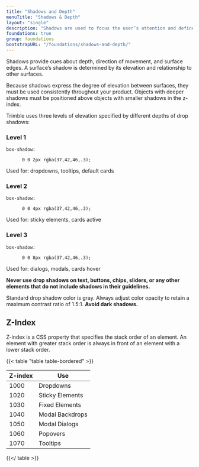 ```yaml
---
title: "Shadows and Depth"
menuTitle: "Shadows & Depth"
layout: "single"
description: "Shadows are used to focus the user’s attention and define spatial relationships."
foundations: true
group: foundations
bootstrapURL: "/foundations/shadows-and-depth/"
---
```


Shadows provide cues about depth, direction of movement, and surface edges. A surface’s shadow is determined by its elevation and relationship to other surfaces.

Because shadows express the degree of elevation between surfaces, they must be used consistently throughout your product. Objects with deeper shadows must be positioned above objects with smaller shadows in the z-index.

Trimble uses three levels of elevation specified by different depths of drop shadows:

<div class="row mb-3">

  <div class="col-12 col-sm-6 col-md-4 h-100">
    <div class="card shadow-sm">
      <div class="card-header py-4 bg-dark bg-opacity-10">
      <h3>Level 1</h3>
      </div>
      <div class="card-body py-1">
      <code>box-shadow:<br>
      0 0 2px rgba(37,42,46,.3);</code>
        <p class="mt-2">Used for: dropdowns, tooltips, default cards</p>
      </div>
    </div>
  </div>

  <div class="col-12 col-sm-6 col-md-4 h-100">
    <div class="card shadow">
      <div class="card-header py-4 bg-dark bg-opacity-10">
      <h3>Level 2</h3>
      </div>
      <div class="card-body py-1">
      <code>box-shadow:<br>
      0 0 4px rgba(37,42,46,.3);</code>
        <p class="mt-2">
Used for: sticky elements, cards active</p>
      </div>
    </div>
  </div>

  <div class="col-12 col-sm-6 col-md-4 h-100">
    <div class="card shadow-lg">
      <div class="card-header py-4 bg-dark bg-opacity-10">
      <h3>Level 3</h3>
      </div>
      <div class="card-body py-1">
      <code>box-shadow:<br>
      0 0 8px rgba(37,42,46,.3);</code>
        <p class="mt-2">Used for: dialogs, modals, cards hover</p>
      </div>
    </div>
  </div>

</div>

**Never use drop shadows on text, buttons, chips, sliders, or any other elements that do not include shadows in their guidelines.**

Standard drop shadow color is gray. Always adjust color opacity to retain a maximum contrast ratio of 1.5:1. **Avoid dark shadows.**

## Z-Index

Z-index is a CSS property that specifies the stack order of an element. An element with greater stack order is always in front of an element with a lower stack order.

{{< table "table table-bordered" >}}

| Z-index | Use             |
| ------- | --------------- |
| 1000    | Dropdowns       |
| 1020    | Sticky Elements |
| 1030    | Fixed Elements  |
| 1040    | Modal Backdrops |
| 1050    | Modal Dialogs   |
| 1060    | Popovers        |
| 1070    | Tooltips        |

{{</ table >}}
